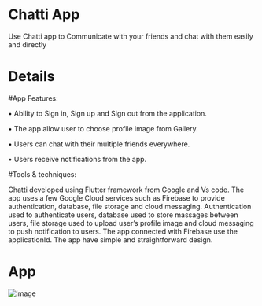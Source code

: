 # Chatti  App


Use Chatti app to Communicate with your friends 
and chat with them easily and directly

# Details  
#App Features:

•	Ability to Sign in, Sign up and Sign out from the application.

•	The app allow user to choose profile image from Gallery.

•	Users can chat with their multiple friends everywhere.

•	Users receive notifications from the app.



#Tools & techniques:

Chatti developed using Flutter framework from Google and Vs code. The app uses a few Google Cloud services such as Firebase to provide authentication, database, file storage and cloud messaging. Authentication used to authenticate users, database used to  store massages between users, file storage used to upload user’s profile image and cloud messaging  to push notification to users. The app connected with Firebase use the applicationId. The app have simple and straightforward design. 
  

# App 
   ![image](https://user-images.githubusercontent.com/24944117/119264089-6370a480-bbea-11eb-9eff-e6be98b174ff.png)

